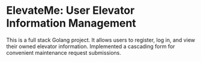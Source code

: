# ElevateMe: User Elevator Information Management
This is a full stack Golang project. It allows users to register, log in, and view their owned
elevator information. Implemented a cascading form for convenient maintenance request submissions.
